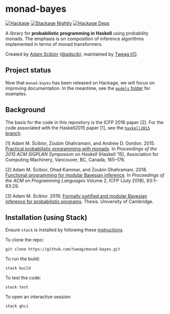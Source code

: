 # monad-bayes

[![Hackage](https://img.shields.io/hackage/v/monad-bayes.svg)](https://hackage.haskell.org/package/monad-bayes)
[![Stackage Nightly](http://stackage.org/package/monad-bayes/badge/nightly)](http://stackage.org/nightly/package/monad-bayes)
[![Hackage Deps](https://img.shields.io/hackage-deps/v/monad-bayes.svg)](http://packdeps.haskellers.com/reverse/monad-bayes)

A library for **probabilistic programming in Haskell** using probability
monads. The emphasis is on composition of inference algorithms implemented in
terms of monad transformers.

Created by [Adam Scibior][adam-web] ([@adscib][adam-github]), maintained by
[Tweag I/O][tweagio].

## Project status

Now that `monad-bayes` has been released on Hackage, we will focus on improving
documentation. In the meantime, see the [`models` folder][models] for examples.

## Background

The basis for the code in this repository is the ICFP 2018 paper [2]. For the
code associated with the Haskell2015 paper [1], see the [`haskell2015`
branch][haskell2015-branch].

[1] Adam M. Ścibior, Zoubin Ghahramani, and Andrew D. Gordon. 2015. [Practical
probabilistic programming with monads][haskell2015-doi]. In _Proceedings of the
2015 ACM SIGPLAN Symposium on Haskell_ (Haskell ’15), Association for Computing
Machinery, Vancouver, BC, Canada, 165–176.

[2] Adam M. Ścibior, Ohad Kammar, and Zoubin Ghahramani. 2018. [Functional
programming for modular Bayesian inference][icfp2018-doi]. In _Proceedings of
the ACM on Programming Languages_ Volume 2, ICFP (July 2018), 83:1–83:29.

[3] Adam M. Ścibior. 2019. [Formally justified and modular Bayesian inference
for probabilistic programs][thesis-doi]. Thesis. University of Cambridge.

## Installation (using Stack)

Ensure `stack` is installed by following these [instructions][stack-install].

To clone the repo:

```
git clone https://github.com/tweag/monad-bayes.git
```

To run the build:

```
stack build
```

To test the code:

```
stack test
```

To open an interactive session:

```
stack ghci
```

[adam-github]: https://github.com/adscib
[adam-web]: https://www.cs.ubc.ca/~ascibior/
[haskell2015-branch]: https://github.com/tweag/monad-bayes/tree/haskell2015
[haskell2015-doi]: https://doi.org/10.1145/2804302.2804317
[icfp2018-doi]: https://doi.org/10.1145/3236778
[models]: https://github.com/tweag/monad-bayes/tree/master/models
[stack-install]: https://docs.haskellstack.org/en/stable/install_and_upgrade/
[thesis-doi]: https://doi.org/10.17863/CAM.42233
[tweagio]: https://tweag.io
